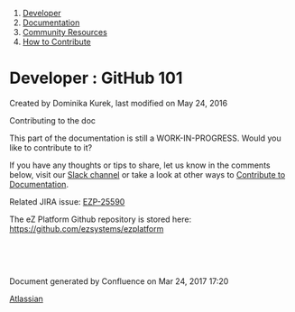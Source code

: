 1.  <span>[Developer](index.html)</span>
2.  <span>[Documentation](Documentation_31429504.html)</span>
3.  <span>[Community Resources](Community-Resources_31429530.html)</span>
4.  <span>[How to Contribute](How-to-Contribute_31429587.html)</span>

<span id="title-text"> Developer : GitHub 101 </span>
=====================================================

Created by <span class="author"> Dominika Kurek</span>, last modified on May 24, 2016

Contributing to the doc

<span class="aui-icon aui-icon-small aui-iconfont-approve confluence-information-macro-icon"></span>
This part of the documentation is still a <span class="status-macro aui-lozenge aui-lozenge-current">WORK-IN-PROGRESS</span>. Would you like to contribute to it?

If you have any thoughts or tips to share, let us know in the comments below, visit our <a href="http://ez-community-on-slack.herokuapp.com/" class="external-link">Slack channel</a> or take a look at other ways to [Contribute to Documentation](https://doc.ez.no/display/DEVELOPER/Contribute+to+Documentation).

Related JIRA issue: <a href="https://jira.ez.no/browse/EZP-25590" class="external-link">EZP-25590</a>

The eZ Platform Github repository is stored here: <a href="https://github.com/ezsystems/ezplatform" class="uri" class="external-link">https://github.com/ezsystems/ezplatform</a>

 

 

Document generated by Confluence on Mar 24, 2017 17:20

[Atlassian](http://www.atlassian.com/)


